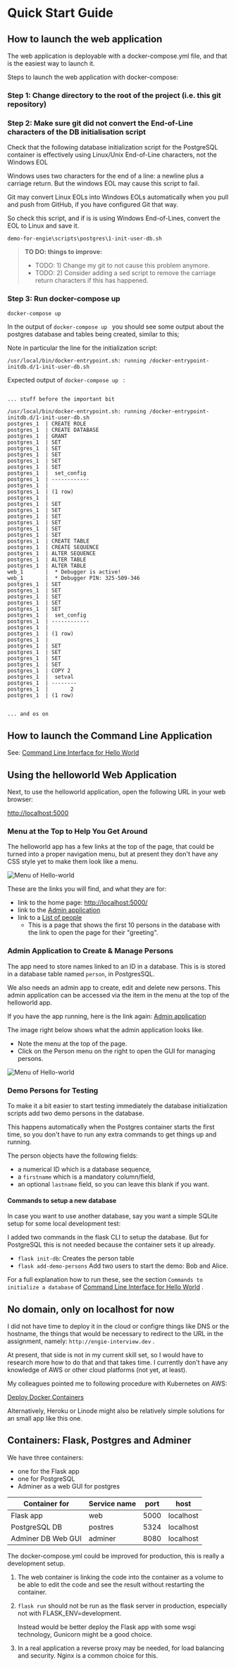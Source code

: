 # Quick Start Guide

## How to launch the web application

The web application is deployable with a docker-compose.yml file, and that is 
the easiest way to launch it.

Steps to launch the web application with docker-compose:

### Step 1: Change directory to the root of the project (i.e. this git repository) 

### Step 2: Make sure git did not convert the End-of-Line characters of the DB initialisation script

Check that the following database initialization script for the PostgreSQL container is effectively using Linux/Unix End-of-Line characters, not the Windows EOL

Windows uses two characters for the end of a line: a newline plus a carriage return. But the windows EOL may cause this script to fail.

Git may convert Linux EOLs into Windows EOLs automatically when you pull and push from GitHub, if you have configured Git that way.

So check this script, and if is is using Windows End-of-Lines, convert the EOL to Linux and save it.

`demo-for-engie\scripts\postgres\1-init-user-db.sh`

> **TO DO: things to improve:**
> 
> - TODO: 1) Change my git to not cause this problem anymore.
> - TODO: 2) Consider adding a sed script to remove the carriage return characters if this has happened.

### Step 3: Run docker-compose up

```bash
docker-compose up
```

In the output of `docker-compose up ` you should see some output about the postgres database and tables being created, similar to this;

Note in particular the line for the initialization script:

`/usr/local/bin/docker-entrypoint.sh: running /docker-entrypoint-initdb.d/1-init-user-db.sh`

Expected output of `docker-compose up ` :

```

... stuff before the important bit

/usr/local/bin/docker-entrypoint.sh: running /docker-entrypoint-initdb.d/1-init-user-db.sh
postgres_1  | CREATE ROLE
postgres_1  | CREATE DATABASE
postgres_1  | GRANT
postgres_1  | SET
postgres_1  | SET
postgres_1  | SET
postgres_1  | SET
postgres_1  | SET
postgres_1  |  set_config
postgres_1  | ------------
postgres_1  |
postgres_1  | (1 row)
postgres_1  |
postgres_1  | SET
postgres_1  | SET
postgres_1  | SET
postgres_1  | SET
postgres_1  | SET
postgres_1  | SET
postgres_1  | CREATE TABLE
postgres_1  | CREATE SEQUENCE
postgres_1  | ALTER SEQUENCE
postgres_1  | ALTER TABLE
postgres_1  | ALTER TABLE
web_1       |  * Debugger is active!
web_1       |  * Debugger PIN: 325-509-346
postgres_1  | SET
postgres_1  | SET
postgres_1  | SET
postgres_1  | SET
postgres_1  | SET
postgres_1  |  set_config
postgres_1  | ------------
postgres_1  |
postgres_1  | (1 row)
postgres_1  |
postgres_1  | SET
postgres_1  | SET
postgres_1  | SET
postgres_1  | SET
postgres_1  | COPY 2
postgres_1  |  setval
postgres_1  | --------
postgres_1  |       2
postgres_1  | (1 row)


... and os on

```

## How to launch the Command Line Application

See:  [Command Line Interface for Hello World](helloworld-cli.md)

## Using the helloworld Web Application

Next, to use the helloworld application, open the following URL in your web browser:

[http://localhost:5000](http://localhost:5000)

### Menu at the Top to Help You Get Around

The helloworld app has a few links at the top of the page, that could be turned into a proper navigation menu, but at present they don't have any CSS style yet to make them look like a menu.

![Menu of Hello-world](images/menu-hello-world.png)

These are the links you will find, and what they are for:

- link to the home page: [http://localhost:5000/](http://localhost:5000/)
- link to the [Admin application](http://localhost:5000/admin/)
- link to a [List of people](http://localhost:5000/listpersons)
  - This is a page that shows the first 10 persons in the database with the link to open the page for their "greeting".

### Admin Application to Create & Manage Persons

The app need to store names linked to an ID in a database. This is is stored in a database table named `person`, in PostgresSQL.

We also needs an admin app to create, edit and delete new persons.
This admin application can be accessed via the item in the menu at the top of
the helloworld app.

If you have the app running, here is the link again: [Admin application](http://localhost:5000/admin/)

The image right below shows what the admin application looks like.

- Note the menu at the top of the page.
- Click on the Person menu on the right to open the GUI for managing persons.

![Menu of Hello-world](images/admin-person.png)

### Demo Persons for Testing

To make it a bit easier to start testing immediately the database initialization
scripts add two demo persons in the database.

This happens automatically when the Postgres container starts the first time,
so you don't have to run any extra commands to get things up and running.

The person objects have the following fields:

- a numerical ID which is a database sequence,
- a `firstname` which is a mandatory column/field,
- an optional `lastname` field, so you can leave this blank if you want.

#### Commands to setup a new database

In case you want to use another database, say you want a simple SQLite setup for some local development test:

I added two commands in the flask CLI to setup the database. But for PostgreSQL this is not needed because the container sets it up already.

- `flask init-db`: Creates the person table
- `flask add-demo-persons`  Add two users to start the demo: Bob and Alice.

For a full explanation how to run these, see the section
`Commands to initialize a database`
of [Command Line Interface for Hello World](helloworld-cli.md) .

## No domain, only on localhost for now

I did not have time to deploy it in the cloud or configre things like DNS or the hostname, the things that would be necessary to redirect to the URL in the assignment, namely: `http://engie-interview.dev` .

At present, that side is not in my current skill set, so I would have to research more how to do that and that takes time.
I currently don't have any knowledge of AWS or other cloud platforms (not yet, at least).

My colleagues pointed me to following procedure with Kubernetes on AWS:

[Deploy Docker Containers](https://aws.amazon.com/getting-started/hands-on/deploy-docker-containers/)

Alternatively, Heroku or Linode might also be relatively simple solutions for an small app like this one.

## Containers: Flask, Postgres and Adminer

We have three containers:

- one for the Flask app
- one for PostgreSQL
- Adminer as a web GUI for postgres

| Container for      | Service name | port | host      |
|--------------------|--------------|------|-----------|
| Flask app          | web          | 5000 | localhost |
| PostgreSQL DB      | postres      | 5324 | localhost |
| Adminer DB Web GUI | adminer      | 8080 | localhost |

The docker-compose.yml could be improved for production, this is really a development setup.

1. The web container is linking the code into the container as a volume to be able to edit the code and see the result without restarting the container.
  
2. `flask run` should not be run as the flask server in production, especially not with FLASK_ENV=development.

    Instead would be better deploy the Flask app with some wsgi technology, Gunicorn might be a good choice.

3. In a real application a reverse proxy may be needed, for load balancing and security. Nginx is a common choice for this.
